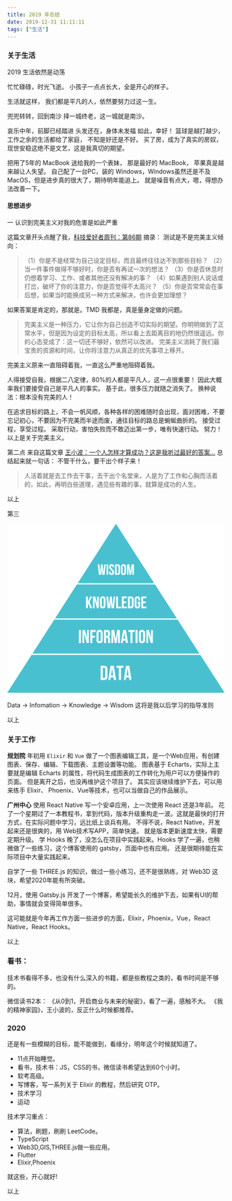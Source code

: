 ```yaml
---
title: 2019 年总结
date: 2019-12-31 11:11:11
tags: ["生活"]
---
```



### 关于生活

2019
生活依然是动荡

忙忙碌碌，时光飞逝。
小孩子一点点长大，全是开心的样子。

生活就这样，
我们都是平凡的人，依然要努力过这一生。

兜兜转转，回到南沙
择一城终老，这一城就是南沙。

哀乐中年，前脚已经踏进
头发还在，身体未发福
如此，幸好！
篮球是越打越少，工作之余的生活都给了家庭，
不知是好还是不好。
买了房，成为了真实的房奴，现世安稳这绝不是文艺，这是我真切的期望。

把用了5年的 MacBook 送给我的一个表妹，
那是最好的 MacBook，
苹果真是越来越让人失望。
自己配了一台PC，装的 Windows，Windows虽然还是不及 MacOS，但是进步真的很大了，期待明年能追上。
就是噪音有点大，嗯，得想办法改善一下。


#### 思想进步

一
认识到完美主义对我的危害是如此严重

这篇文章开头点醒了我，[科技爱好者周刊：第86期](http://www.ruanyifeng.com/blog/2019/12/weekly-issue-86.html)
摘录： 测试是不是完美主义倾向：

> （1）你是不是经常为自己设定目标，而且最终往往达不到那些目标？
> （2）当一件事件做得不够好时，你是否有再试一次的想法？
> （3）你是否休息时仍想着学习、工作、或者其他还没有解决的事？
> （4）如果遇到别人说话或打岔，破坏了你的注意力，你是否觉得不太高兴？
> （5）你是否常常会在事后想，如果当时能换成另一种方式来解决，也许会更加理想？

如果答案是肯定的，那就是。TMD 我都是，真是量身定做的问题。

> 完美主义是一种压力，它让你为自己创造不切实际的期望。你明明做到了正常水平，但是因为设定的目标太高，所以看上去距离目的地仍然很遥远。你的心态变成了：这一切还不够好，依然可以改进。
> 完美主义消耗了我们最宝贵的资源和时间，让你将注意力从真正的优先事项上移开。

完美主义原来一直阻碍着我，一直这么严重地阻碍着我。

人得接受自我，根据二八定律，80%的人都是平凡人，这一点很重要！
因此大概率我们要接受自己是平凡人的事实。
基于此，很多压力就随之消失了。
换种说法：根本没有完美的人！

在追求目标的路上，不会一帆风顺，各种各样的困难随时会出现，面对困难，不要忘记初心，不要因为不完美而半途而废，通往目标的路总是蜿蜒曲折的。
接受过程，享受过程。
采取行动，害怕失败而不敢迈出第一步，唯有快速行动。
努力！
以上是关于完美主义。

第二点
来自这篇文章 [王小波：一个人怎样才算成功？这是我听过最好的答案…](https://zhuanlan.zhihu.com/p/66791577)
总结起来就一句话： 不管干什么，要干出个样子来！

>人活着就是去工作去干事，去干出个名堂来，人是为了工作和心胸而活着的，如此，再明白些道理，遇见些有趣的事，就算是成功的人生。

以上

第三

![dikw](./2019-summary-dikw.png)

Data -> Infomation -> Knowledge -> Wisdom
这将是我以后学习的指导准则

以上

### 关于工作

**规划院**
年初用 `Elixir` 和 `Vue` 做了一个图表编辑工具，是一个Web应用，有创建图表、保存、编辑、下载图表、主题设置等功能。
图表基于 Echarts，实际上主要就是编辑 Echarts 的属性，将代码生成图表的工作转化为用户可以方便操作的页面。
但是离开之后，也没再维护这个项目了。
其实应该继续维护下去，可以用来练手 Elixir、 Phoenix、Vue等技术，也可以当做自己的作品展示。

**广州中心**
使用 React Native 写一个安卓应用，上一次使用 React 还是3年前。
花了一个星期过了一本教程书，拿到代码，版本升级重构走一波。这就是最快的打开方式，在实际问题中学习，远比纸上谈兵有用。
不得不说，React Native，开发起来还是很爽的，用 Web技术写APP，简单快速。
就是版本更新速度太快，需要定期升级。
学 Hooks 晚了，没怎么在项目中实践起来。Hooks 学了一遍，也稍微做了一些练习，这个博客使用的 gatsby，页面中也有应用。
还是很期待能在实际项目中大量实践起来。

自学了一些 THREE.js 的知识，做过一些小练习，还不是很熟练，对 Web3D 这块，希望2020年能有所突破。

12月，使用 Gatsby.js 开发了一个博客，希望能长久的维护下去，如果有UI的帮助，事情就会变得简单很多。

这可能就是今年再工作方面一些进步的方面，Elixir，Phoenix，Vue，React Native，React Hooks。

以上

### 看书：

技术书看得不多，也没有什么深入的书籍，都是些教程之类的，看书时间是不够的。

微信读书2本：
《从0到1，开启商业与未来的秘密》，看了一遍，感触不大。
《我的精神家园》，王小波的，反正什么时候都推荐。


### 2020

还是有一些模糊的目标，能不能做到，看缘分，明年这个时候就知道了。

- 11点开始睡觉。
- 看书，技术书：JS，CSS的书，微信读书希望达到60个小时。
- 软考高级。
- 写博客，写一系列关于 Elixir 的教程，然后研究 OTP。
- 技术学习
- 运动

技术学习重点：

- 算法，刷题，刷刷 LeetCode。
- TypeScript
- Web3D,GIS,THREE.js做一些应用。
- Flutter
- Elixir,Phoenix

就这些，开心就好!

以上


